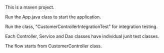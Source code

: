 This is a maven project.

Run the App.java class to start the application.

Run the class, "CustomerControllerIntegrationTest" for integration testing.

Each Controller, Service and Dao classes have individual junit test classes.

The flow starts from CustomerController class.

